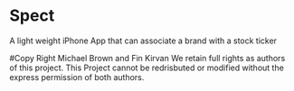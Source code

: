 # Spect
A light weight iPhone App that can associate a brand with a stock ticker 




#Copy Right 
Michael Brown and Fin Kirvan 
We retain full rights as authors of this project. This Project cannot be redrisbuted or modified without the express permission of both authors. 
